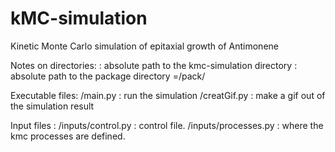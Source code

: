 # kMC-simulation
Kinetic Monte Carlo simulation of epitaxial growth of Antimonene

Notes on directories:
<simudir> : absolute path to the kmc-simulation directory
<packdir> : absolute path to the package directory
            <packdir>=<simudir>/pack/

Executable files:
<simudir>/main.py : run the simulation
<simudit>/creatGif.py : make a gif out of the simulation result

Input files :
<packdir>/inputs/control.py : control file.
<packdir>/inputs/processes.py : where the kmc processes are defined.
